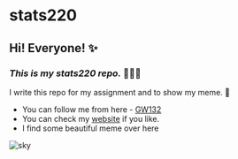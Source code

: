 # **stats220**

## Hi! Everyone! ✨

### *This is my stats220 repo.*  🌟🌟🌟

I write this repo for my assignment and to show my meme.  💫

- You can follow me from here - [GW132](https://github.com/GW132)
- You can check my [website](https://gw132.github.io/stats220/) if you like.
- I find some beautiful meme over here

![sky](https://p3-tt.byteimg.com/origin/pgc-image/SWgQGHkCXEZRHw?from=pc)

